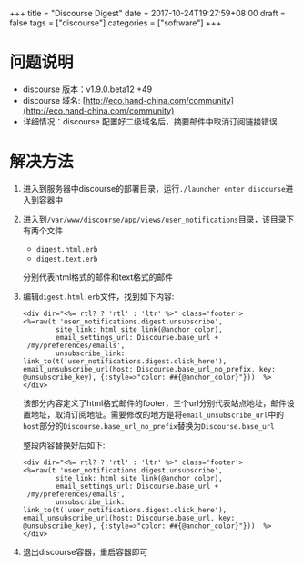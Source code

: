 +++
title = "Discourse Digest"
date = 2017-10-24T19:27:59+08:00
draft = false
tags = ["discourse"]
categories = ["software"]
+++

# 问题说明

- discourse 版本：v1.9.0.beta12 +49
- discourse 域名: [http://eco.hand-china.com/community](http://eco.hand-china.com/community)
- 详细情况：discourse 配置好二级域名后，摘要邮件中取消订阅链接错误

<!--more-->

# 解决方法

1. 进入到服务器中discourse的部署目录，运行`./launcher enter discourse`进入到容器中
2. 进入到`/var/www/discourse/app/views/user_notifications`目录，该目录下有两个文件

    - `digest.html.erb`
    - `digest.text.erb`

    分别代表html格式的邮件和text格式的邮件

3. 编辑`digest.html.erb`文件，找到如下内容:

    ```
    <div dir="<%= rtl? ? 'rtl' : 'ltr' %>" class='footer'>
    <%=raw(t 'user_notifications.digest.unsubscribe',
            site_link: html_site_link(@anchor_color),
            email_settings_url: Discourse.base_url + '/my/preferences/emails',
            unsubscribe_link: link_to(t('user_notifications.digest.click_here'), email_unsubscribe_url(host: Discourse.base_url_no_prefix, key: @unsubscribe_key), {:style=>"color: ##{@anchor_color}"}))  %>
    </div>
    ```

    该部分内容定义了html格式邮件的footer，三个url分别代表站点地址，邮件设置地址，取消订阅地址。需要修改的地方是将`email_unsubscribe_url`中的`host`部分的`Discourse.base_url_no_prefix`替换为`Discourse.base_url`

    整段内容替换好后如下:

    ```
    <div dir="<%= rtl? ? 'rtl' : 'ltr' %>" class='footer'>
    <%=raw(t 'user_notifications.digest.unsubscribe',
            site_link: html_site_link(@anchor_color),
            email_settings_url: Discourse.base_url + '/my/preferences/emails',
            unsubscribe_link: link_to(t('user_notifications.digest.click_here'), email_unsubscribe_url(host: Discourse.base_url, key: @unsubscribe_key), {:style=>"color: ##{@anchor_color}"}))  %>
    </div>
    ```
4. 退出discourse容器，重启容器即可
